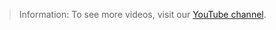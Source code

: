 > Information:
> To see more videos, visit our [YouTube channel](https://www.youtube.com/channel/UCSG_dVp-hi_hWP-Z7DlpRgQ).
